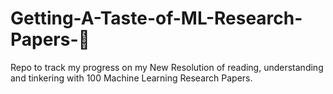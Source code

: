 # Getting-A-Taste-of-ML-Research-Papers-💯
Repo to track my progress on my New Resolution of reading, understanding and tinkering with 100 Machine Learning Research Papers.
